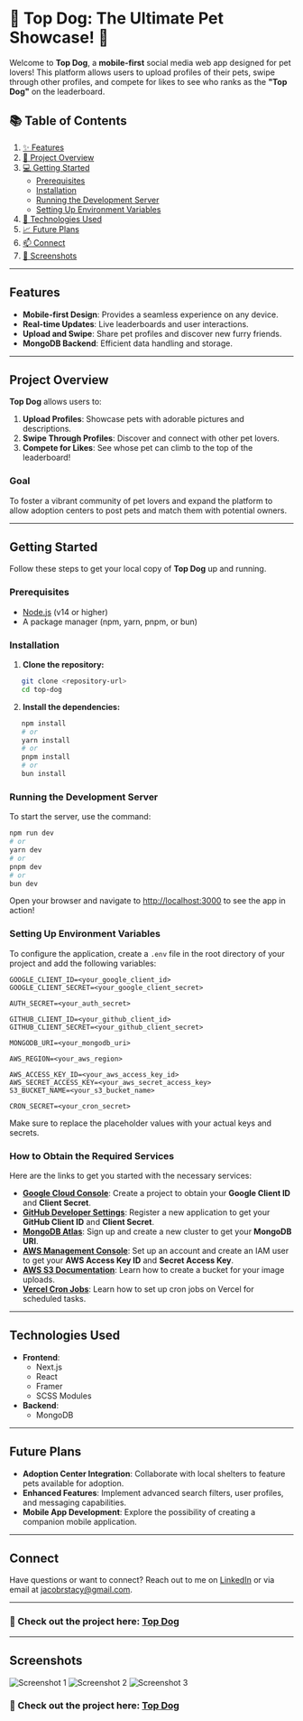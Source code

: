 # 🐾 **Top Dog: The Ultimate Pet Showcase!** 🐾

Welcome to **Top Dog**, a **mobile-first** social media web app designed for pet lovers! This platform allows users to upload profiles of their pets, swipe through other profiles, and compete for likes to see who ranks as the **"Top Dog"** on the leaderboard.

## 📚 Table of Contents
1. [✨ Features](#features)
2. [🚀 Project Overview](#project-overview)
3. [💻 Getting Started](#getting-started)
   - [Prerequisites](#prerequisites)
   - [Installation](#installation)
   - [Running the Development Server](#running-the-development-server)
   - [Setting Up Environment Variables](#setting-up-environment-variables)
4. [🔧 Technologies Used](#technologies-used)
5. [📈 Future Plans](#future-plans)
6. [📫 Connect](#connect)
7. [🎨 Screenshots](#screenshots)

---

## Features
- **Mobile-first Design**: Provides a seamless experience on any device.
- **Real-time Updates**: Live leaderboards and user interactions.
- **Upload and Swipe**: Share pet profiles and discover new furry friends.
- **MongoDB Backend**: Efficient data handling and storage.

---

## Project Overview
**Top Dog** allows users to:
1. **Upload Profiles**: Showcase pets with adorable pictures and descriptions.
2. **Swipe Through Profiles**: Discover and connect with other pet lovers.
3. **Compete for Likes**: See whose pet can climb to the top of the leaderboard!

### **Goal**
To foster a vibrant community of pet lovers and expand the platform to allow adoption centers to post pets and match them with potential owners.

---

## Getting Started

Follow these steps to get your local copy of **Top Dog** up and running.

### Prerequisites
- [Node.js](https://nodejs.org) (v14 or higher)
- A package manager (npm, yarn, pnpm, or bun)

### Installation
1. **Clone the repository:**
```bash
   git clone <repository-url>
   cd top-dog
```
   

2. **Install the dependencies:**
```bash
   npm install
   # or
   yarn install
   # or
   pnpm install
   # or
   bun install
```

### Running the Development Server
To start the server, use the command:
```bash
npm run dev
# or
yarn dev
# or
pnpm dev
# or
bun dev
```

Open your browser and navigate to [http://localhost:3000](http://localhost:3000) to see the app in action!

### Setting Up Environment Variables
To configure the application, create a `.env` file in the root directory of your project and add the following variables:

```plaintext
GOOGLE_CLIENT_ID=<your_google_client_id>
GOOGLE_CLIENT_SECRET=<your_google_client_secret>

AUTH_SECRET=<your_auth_secret>

GITHUB_CLIENT_ID=<your_github_client_id>
GITHUB_CLIENT_SECRET=<your_github_client_secret>

MONGODB_URI=<your_mongodb_uri>

AWS_REGION=<your_aws_region>

AWS_ACCESS_KEY_ID=<your_aws_access_key_id>
AWS_SECRET_ACCESS_KEY=<your_aws_secret_access_key>
S3_BUCKET_NAME=<your_s3_bucket_name>

CRON_SECRET=<your_cron_secret>
```
Make sure to replace the placeholder values with your actual keys and secrets.

### How to Obtain the Required Services
Here are the links to get you started with the necessary services:

- **[Google Cloud Console](https://console.cloud.google.com/)**: Create a project to obtain your **Google Client ID** and **Client Secret**.
- **[GitHub Developer Settings](https://github.com/settings/developers)**: Register a new application to get your **GitHub Client ID** and **Client Secret**.
- **[MongoDB Atlas](https://www.mongodb.com/atlas/database)**: Sign up and create a new cluster to get your **MongoDB URI**.
- **[AWS Management Console](https://aws.amazon.com/console/)**: Set up an account and create an IAM user to get your **AWS Access Key ID** and **Secret Access Key**.
- **[AWS S3 Documentation](https://aws.amazon.com/s3/getting-started/)**: Learn how to create a bucket for your image uploads.
- **[Vercel Cron Jobs](https://vercel.com/docs/cron-jobs)**: Learn how to set up cron jobs on Vercel for scheduled tasks.

---

## Technologies Used
- **Frontend**: 
  - Next.js
  - React
  - Framer
  - SCSS Modules
- **Backend**:
  - MongoDB

---

## Future Plans
- **Adoption Center Integration**: Collaborate with local shelters to feature pets available for adoption.
- **Enhanced Features**: Implement advanced search filters, user profiles, and messaging capabilities.
- **Mobile App Development**: Explore the possibility of creating a companion mobile application.

---

## Connect
Have questions or want to connect? Reach out to me on [LinkedIn](https://www.linkedin.com/in/jacobrstacy) or via email at [jacobrstacy@gmail.com](mailto:jacobrstacy@gmail.com). 

---



### 📎 Check out the project here: [Top Dog](https://top-dog-nine.vercel.app)

---
## Screenshots
![Screenshot 1](https://top-dog-nine.vercel.app/Demo1.png)
![Screenshot 2](https://top-dog-nine.vercel.app/Demo2.png)
![Screenshot 3](https://top-dog-nine.vercel.app/Demo3.png)



### 📎 Check out the project here: [Top Dog](https://top-dog-nine.vercel.app)


